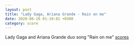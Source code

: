 ```yaml
---
layout: post
title: "Lady Gaga, Ariana Grande - Rain on me"
date: 2020-06-26 01:10:01 +0300
category: score
---
```


Lady Gaga and Ariana Grande duo song "Rain on me" [scores](<Lady-Gaga-Rain-on-me(onaccordion.com).pdf>)
